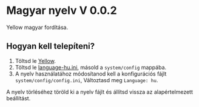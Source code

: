 Magyar nyelv V 0.0.2
======================
Yellow magyar fordítása.

Hogyan kell telepíteni?
----------------------
1. Töltsd le [Yellow](https://github.com/datenstrom/yellow/).  
2. Töltsd le [language-hu.ini](language-hu.ini?raw=true), másold a `system/config` mappába.  
3. A nyelv használatához módosítanod kell a konfigurációs fájlt `system/config/config.ini`, Változtasd meg  `Language: hu`.

A nyelv törléséhez töröld ki a nyelv fájlt és állítsd vissza az alapértelmezett beállítást.

